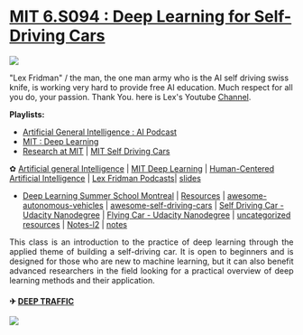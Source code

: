 # [MIT 6.S094 : Deep Learning for Self-Driving Cars](https://selfdrivingcars.mit.edu/)

<img src="https://github.com/SKKSaikia/MIT_6S094_Self_Drive/blob/master/self.cars.png">

"Lex Fridman" / the man, the one man army who is the AI self driving swiss knife, is  working very hard to provide free AI education. Much respect for all you do, your passion. Thank You. here is Lex's Youtube [Channel](https://www.youtube.com/user/lexfridman).

<b>Playlists:</b>
- [Artificial General Intelligence : AI Podcast](https://www.youtube.com/watch?v=b7bStIQovcY&list=PLrAXtmErZgOdP_8GztsuKi9nrraNbKKp4)
- [MIT : Deep Learning](https://www.youtube.com/watch?v=1L0TKZQcUtA&list=PLrAXtmErZgOeiKm4sgNOknGvNjby9efdf)
- [Research at MIT](https://www.youtube.com/watch?v=fCLI6kxFFTE&list=PLrAXtmErZgOfvrgXrKgzAFbqAW-lCG0Fv) | [MIT Self Driving Cars](https://www.youtube.com/watch?v=_OCjqIgxwHw&list=PLrAXtmErZgOeY0lkVCIVafdGFOTi45amq)

✿ [Artificial general Intelligence](https://agi.mit.edu/) | [MIT Deep Learning](https://deeplearning.mit.edu/) | [Human-Centered Artificial Intelligence](https://hcai.mit.edu/) | [Lex Fridman Podcasts](https://lexfridman.com/ai/)| [slides](https://github.com/SKKSaikia/MIT_6S094_Self_Drive/tree/master/slides)

- [Deep Learning Summer School Montreal](https://www.youtube.com/watch?v=xK-bzjIQkmM&list=PL5bqIc6XopCbb-FvnHmD1neVlQKwGzQyR) | [Resources](https://selfdrivingcars.mit.edu/resources/) | [awesome-autonomous-vehicles](https://github.com/takeitallsource/awesome-autonomous-vehicles) | [awesome-self-driving-cars](https://github.com/philbort/awesome-self-driving-cars) | [Self Driving Car - Udacity Nanodegree](https://github.com/SKKSaikia/SelfDNanoD) | [Flying Car - Udacity Nanodegree](https://github.com/SKKSaikia/FlyingCarNanoD) | [uncategorized resources](https://selfdrivingcars.mit.edu/category/uncategorized/) | [Notes-l2](https://hackernoon.com/mit-6-s094-deep-learning-for-self-driving-cars-2018-lecture-2-notes-e283b9ec10a0) | [notes](https://github.com/init27/MIT-6.S094-Deep-Learning-for-Self-Driving-Cars)

<p align="justify">This class is an introduction to the practice of deep learning through the applied theme of building a self-driving car. It is open to beginners and is designed for those who are new to machine learning, but it can also benefit advanced researchers in the field looking for a practical overview of deep learning methods and their application.</p>

#### ✈ [DEEP TRAFFIC](https://selfdrivingcars.mit.edu/deeptraffic/)

<img src="https://github.com/SKKSaikia/MIT_6S094_Self_Drive/blob/master/deeptraffic.PNG">
